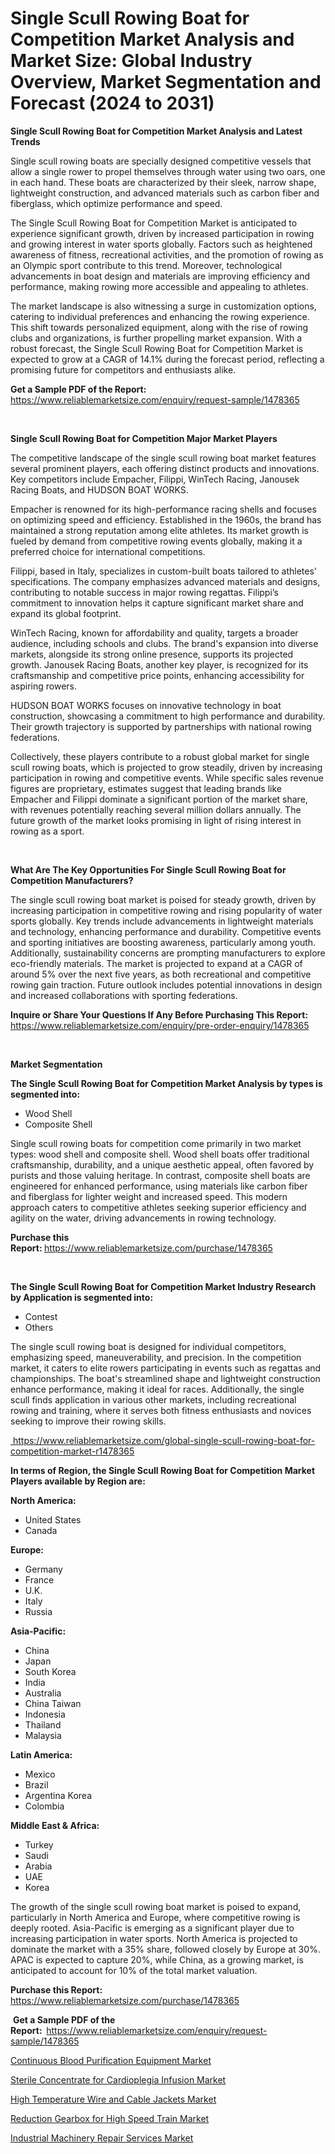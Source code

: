 <p><h1>Single Scull Rowing Boat for Competition Market Analysis and Market Size: Global Industry Overview, Market Segmentation and Forecast (2024 to 2031)</h1></p><p><strong>Single Scull Rowing Boat for Competition Market Analysis and Latest Trends</strong></p>
<p><p>Single scull rowing boats are specially designed competitive vessels that allow a single rower to propel themselves through water using two oars, one in each hand. These boats are characterized by their sleek, narrow shape, lightweight construction, and advanced materials such as carbon fiber and fiberglass, which optimize performance and speed.</p><p>The Single Scull Rowing Boat for Competition Market is anticipated to experience significant growth, driven by increased participation in rowing and growing interest in water sports globally. Factors such as heightened awareness of fitness, recreational activities, and the promotion of rowing as an Olympic sport contribute to this trend. Moreover, technological advancements in boat design and materials are improving efficiency and performance, making rowing more accessible and appealing to athletes.</p><p>The market landscape is also witnessing a surge in customization options, catering to individual preferences and enhancing the rowing experience. This shift towards personalized equipment, along with the rise of rowing clubs and organizations, is further propelling market expansion. With a robust forecast, the Single Scull Rowing Boat for Competition Market is expected to grow at a CAGR of 14.1% during the forecast period, reflecting a promising future for competitors and enthusiasts alike.</p></p>
<p><strong>Get a Sample PDF of the Report:&nbsp;</strong> <a href="https://www.reliablemarketsize.com/enquiry/request-sample/1478365?utm_campaign=1131&utm_medium=2&utm_source=Github&utm_content=ia&utm_term=09122024&utm_id=single-scull-rowing-boat-for-competition">https://www.reliablemarketsize.com/enquiry/request-sample/1478365</a></p>
<p>&nbsp;</p>
<p><strong>Single Scull Rowing Boat for Competition Major Market Players</strong></p>
<p><p>The competitive landscape of the single scull rowing boat market features several prominent players, each offering distinct products and innovations. Key competitors include Empacher, Filippi, WinTech Racing, Janousek Racing Boats, and HUDSON BOAT WORKS.</p><p>Empacher is renowned for its high-performance racing shells and focuses on optimizing speed and efficiency. Established in the 1960s, the brand has maintained a strong reputation among elite athletes. Its market growth is fueled by demand from competitive rowing events globally, making it a preferred choice for international competitions.</p><p>Filippi, based in Italy, specializes in custom-built boats tailored to athletes' specifications. The company emphasizes advanced materials and designs, contributing to notable success in major rowing regattas. Filippi’s commitment to innovation helps it capture significant market share and expand its global footprint.</p><p>WinTech Racing, known for affordability and quality, targets a broader audience, including schools and clubs. The brand's expansion into diverse markets, alongside its strong online presence, supports its projected growth. Janousek Racing Boats, another key player, is recognized for its craftsmanship and competitive price points, enhancing accessibility for aspiring rowers.</p><p>HUDSON BOAT WORKS focuses on innovative technology in boat construction, showcasing a commitment to high performance and durability. Their growth trajectory is supported by partnerships with national rowing federations.</p><p>Collectively, these players contribute to a robust global market for single scull rowing boats, which is projected to grow steadily, driven by increasing participation in rowing and competitive events. While specific sales revenue figures are proprietary, estimates suggest that leading brands like Empacher and Filippi dominate a significant portion of the market share, with revenues potentially reaching several million dollars annually. The future growth of the market looks promising in light of rising interest in rowing as a sport.</p></p>
<p>&nbsp;</p>
<p><strong>What Are The Key Opportunities For Single Scull Rowing Boat for Competition Manufacturers?</strong></p>
<p><p>The single scull rowing boat market is poised for steady growth, driven by increasing participation in competitive rowing and rising popularity of water sports globally. Key trends include advancements in lightweight materials and technology, enhancing performance and durability. Competitive events and sporting initiatives are boosting awareness, particularly among youth. Additionally, sustainability concerns are prompting manufacturers to explore eco-friendly materials. The market is projected to expand at a CAGR of around 5% over the next five years, as both recreational and competitive rowing gain traction. Future outlook includes potential innovations in design and increased collaborations with sporting federations.</p></p>
<p><strong>Inquire or Share Your Questions If Any Before Purchasing This Report:</strong> <a href="https://www.reliablemarketsize.com/enquiry/pre-order-enquiry/1478365?utm_campaign=1131&utm_medium=2&utm_source=Github&utm_content=ia&utm_term=09122024&utm_id=single-scull-rowing-boat-for-competition">https://www.reliablemarketsize.com/enquiry/pre-order-enquiry/1478365</a></p>
<p>&nbsp;</p>
<p><strong>Market Segmentation</strong></p>
<p><strong>The Single Scull Rowing Boat for Competition Market Analysis by types is segmented into:</strong></p>
<p><ul><li>Wood Shell</li><li>Composite Shell</li></ul></p>
<p><p>Single scull rowing boats for competition come primarily in two market types: wood shell and composite shell. Wood shell boats offer traditional craftsmanship, durability, and a unique aesthetic appeal, often favored by purists and those valuing heritage. In contrast, composite shell boats are engineered for enhanced performance, using materials like carbon fiber and fiberglass for lighter weight and increased speed. This modern approach caters to competitive athletes seeking superior efficiency and agility on the water, driving advancements in rowing technology.</p></p>
<p><strong>Purchase this Report:&nbsp;</strong><a href="https://www.reliablemarketsize.com/purchase/1478365?utm_campaign=1131&utm_medium=2&utm_source=Github&utm_content=ia&utm_term=09122024&utm_id=single-scull-rowing-boat-for-competition">https://www.reliablemarketsize.com/purchase/1478365</a></p>
<p>&nbsp;</p>
<p><strong>The Single Scull Rowing Boat for Competition Market Industry Research by Application is segmented into:</strong></p>
<p><ul><li>Contest</li><li>Others</li></ul></p>
<p><p>The single scull rowing boat is designed for individual competitors, emphasizing speed, maneuverability, and precision. In the competition market, it caters to elite rowers participating in events such as regattas and championships. The boat's streamlined shape and lightweight construction enhance performance, making it ideal for races. Additionally, the single scull finds application in various other markets, including recreational rowing and training, where it serves both fitness enthusiasts and novices seeking to improve their rowing skills.</p></p>
<p><a href="https://www.reliablemarketsize.com/global-single-scull-rowing-boat-for-competition-market-r1478365?utm_campaign=1131&utm_medium=2&utm_source=Github&utm_content=ia&utm_term=09122024&utm_id=single-scull-rowing-boat-for-competition">&nbsp;https://www.reliablemarketsize.com/global-single-scull-rowing-boat-for-competition-market-r1478365</a></p>
<p><strong>In terms of Region, the Single Scull Rowing Boat for Competition Market Players available by Region are:</strong></p>
<p>
    <p> <strong> North America: </strong>
        <ul>
            <li>United States</li>
            <li>Canada</li>
        </ul>
        </p> 
    <p> <strong> Europe: </strong>
        <ul>
            <li>Germany</li>
            <li>France</li>
            <li>U.K.</li>
            <li>Italy</li>
            <li>Russia</li>
        </ul>
        </p> 
    <p> <strong> Asia-Pacific: </strong>
        <ul>
            <li>China</li>
            <li>Japan</li>
            <li>South Korea</li>
            <li>India</li>
            <li>Australia</li>
            <li>China Taiwan</li>
            <li>Indonesia</li>
            <li>Thailand</li>
            <li>Malaysia</li>
        </ul>
        </p> 
    <p> <strong> Latin America: </strong>
        <ul>
            <li>Mexico</li>
            <li>Brazil</li>
            <li>Argentina Korea</li>
            <li>Colombia</li>
        </ul>
        </p> 
    <p> <strong> Middle East & Africa: </strong>
        <ul>
            <li>Turkey</li>
            <li>Saudi</li>
            <li>Arabia</li>
            <li>UAE</li>
            <li>Korea</li>
        </ul>
    </p>
    </p>
<p><p>The growth of the single scull rowing boat market is poised to expand, particularly in North America and Europe, where competitive rowing is deeply rooted. Asia-Pacific is emerging as a significant player due to increasing participation in water sports. North America is projected to dominate the market with a 35% share, followed closely by Europe at 30%. APAC is expected to capture 20%, while China, as a growing market, is anticipated to account for 10% of the total market valuation.</p></p>
<p><strong>Purchase this Report: </strong><a href="https://www.reliablemarketsize.com/purchase/1478365?utm_campaign=1131&utm_medium=2&utm_source=Github&utm_content=ia&utm_term=09122024&utm_id=single-scull-rowing-boat-for-competition">https://www.reliablemarketsize.com/purchase/1478365</a></p>
<p>&nbsp;<strong>Get a Sample PDF of the Report:&nbsp;&nbsp;</strong><a href="https://www.reliablemarketsize.com/enquiry/request-sample/1478365?utm_campaign=1131&utm_medium=2&utm_source=Github&utm_content=ia&utm_term=09122024&utm_id=single-scull-rowing-boat-for-competition">https://www.reliablemarketsize.com/enquiry/request-sample/1478365</a></p>
<p><strong></strong></p>
<p><p><a href="https://www.linkedin.com/pulse/in-depth-continuous-blood-purification-equipment-report-industry-pkdac?utm_campaign=1131&utm_medium=2&utm_source=Github&utm_content=ia&utm_term=09122024&utm_id=single-scull-rowing-boat-for-competition">Continuous Blood Purification Equipment Market</a></p><p><a href="https://www.linkedin.com/pulse/sterile-concentrate-cardioplegia-infusion-market-size-share-detailed-uiric?utm_campaign=1131&utm_medium=2&utm_source=Github&utm_content=ia&utm_term=09122024&utm_id=single-scull-rowing-boat-for-competition">Sterile Concentrate for Cardioplegia Infusion Market</a></p><p><a href="https://www.linkedin.com/pulse/futur-trend-quest-sl8ue?utm_campaign=1131&utm_medium=2&utm_source=Github&utm_content=ia&utm_term=09122024&utm_id=single-scull-rowing-boat-for-competition">High Temperature Wire and Cable Jackets Market</a></p><p><a href="https://www.linkedin.com/pulse/the-sympatico-insight-9odme?utm_campaign=1131&utm_medium=2&utm_source=Github&utm_content=ia&utm_term=09122024&utm_id=single-scull-rowing-boat-for-competition">Reduction Gearbox for High Speed Train Market</a></p><p><a href="https://www.linkedin.com/pulse/futur-trend-quest-sl8ue?utm_campaign=1131&utm_medium=2&utm_source=Github&utm_content=ia&utm_term=09122024&utm_id=single-scull-rowing-boat-for-competition">Industrial Machinery Repair Services Market</a></p></p>